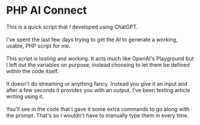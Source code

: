 # PHP AI Connect
This is a quick script that I developed using ChatGPT.<br /><br />
I've spent the last few days trying to get the AI to generate a working, usable, PHP script for me.<br /><br />
This script is testing and working. It acts much like OpenAI's Playground but I left out the variables on purpose, instead choosing to let them be defined within the code itself.<br /><br />
It doesn't do streaming or anything fancy. Instead you give it an input and after a few seconds it provides you with an output. I've been testing article writing using it.<br /><br />
You'll see in the code that I gave it some extra commands to go along with the prompt. That's so I wouldn't have to manually type them in every time.
